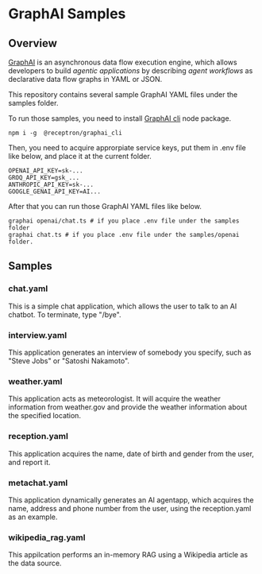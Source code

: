 # GraphAI Samples

## Overview

[GraphAI](https://github.com/receptron/graphai) is an asynchronous data flow execution engine, which allows developers to build *agentic applications* by describing *agent workflows* as declarative data flow graphs in YAML or JSON. 

This repository contains several sample GraphAI YAML files under the samples folder.

To run those samples, you need to install [GraphAI cli](https://github.com/receptron/graphai_cli) node package.

```
npm i -g  @receptron/graphai_cli
```

Then, you need to acquire approrpiate service keys, put them in .env file like below, and place it at the current folder.

```
OPENAI_API_KEY=sk-...
GROQ_API_KEY=gsk_...
ANTHROPIC_API_KEY=sk-...
GOOGLE_GENAI_API_KEY=AI...
```

After that you can run those GraphAI YAML files like below.

```
graphai openai/chat.ts # if you place .env file under the samples folder
graphai chat.ts # if you place .env file under the samples/openai folder.
```

## Samples

### chat.yaml

This is a simple chat application, which allows the user to talk to an AI chatbot. To terminate, type "/bye".

### interview.yaml

This application generates an interview of somebody you specify, such as "Steve Jobs" or "Satoshi Nakamoto".

### weather.yaml

This application acts as meteorologist. It will acquire the weather information from weather.gov and provide the weather information about the specified location.

### reception.yaml

This application acquires the name, date of birth and gender from the user, and report it. 

### metachat.yaml

This application dynamically generates an AI agentapp, which acquires the name, address and phone number from the user, using the reception.yaml as an example.

### wikipedia_rag.yaml

This appilcation performs an in-memory RAG using a Wikipedia article as the data source. 
